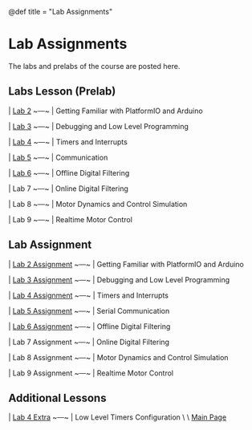@def title = "Lab Assignments"

# Lab Assignments
The labs and prelabs of the course are posted here.

## Labs Lesson (Prelab)

| [Lab 2](/prelabs/prelab2/index.html)  ~~~&ensp;&ensp;~~~ | Getting Familiar with PlatformIO and Arduino

| [Lab 3](/prelabs/prelab3/index.html)   ~~~&ensp;&ensp;~~~ | Debugging and Low Level Programming

| [Lab 4](/prelabs/prelab4/index.html)   ~~~&ensp;&ensp;~~~ | Timers and Interrupts

| [Lab 5](/prelabs/prelab5/index.html)   ~~~&ensp;&ensp;~~~ | Communication

| [Lab 6](/prelabs/prelab6/index.html)  ~~~&ensp;&ensp;~~~ | Offline Digital Filtering

| Lab 7  ~~~&ensp;&ensp;~~~ | Online Digital Filtering

| Lab 8  ~~~&ensp;&ensp;~~~ | Motor Dynamics and Control Simulation

| Lab 9  ~~~&ensp;&ensp;~~~ | Realtime Motor Control


## Lab Assignment

| [Lab 2 Assignment](/labs/lab2/index.html)  ~~~&ensp;&ensp;~~~ | Getting Familiar with PlatformIO and Arduino

| [Lab 3 Assignment](/labs/lab3/index.html)  ~~~&ensp;&ensp;~~~ | Debugging and Low Level Programming

| [Lab 4 Assignment](/labs/lab4/index.html)  ~~~&ensp;&ensp;~~~ | Timers and Interrupts

| [Lab 5 Assignment](/labs/lab5/index.html)  ~~~&ensp;&ensp;~~~ | Serial Communication

| [Lab 6 Assignment](/labs/lab6/index.html)  ~~~&ensp;&ensp;~~~ | Offline Digital Filtering

| Lab 7 Assignment  ~~~&ensp;&ensp;~~~ | Online Digital Filtering

| Lab 8 Assignment  ~~~&ensp;&ensp;~~~ | Motor Dynamics and Control Simulation

| Lab 9 Assignment ~~~&ensp;&ensp;~~~ | Realtime Motor Control 


## Additional Lessons

| [Lab 4 Extra](/prelabsextra/lab4extra/index.html) ~~~&ensp;&ensp;~~~ | Low Level Timers Configuration
\\
\\
[Main Page](/index.html)